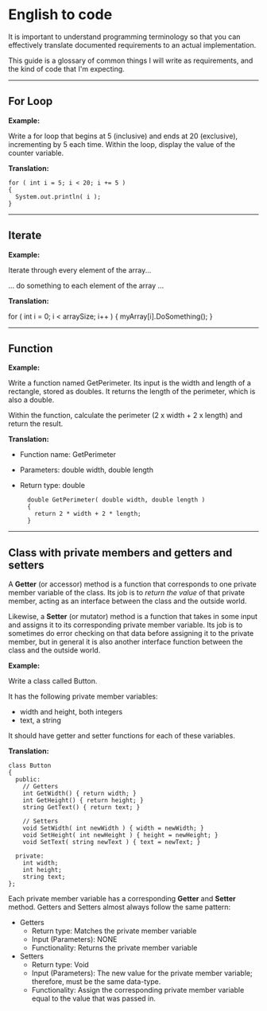 # English to code

It is important to understand programming terminology so that you can effectively translate documented requirements to an actual implementation.

This guide is a glossary of common things I will write as requirements,
and the kind of code that I'm expecting.

---

## For Loop

**Example:**

Write a for loop that begins at 5 (inclusive) and ends at 20 (exclusive), incrementing by 5 each time.
Within the loop, display the value of the counter variable.

**Translation:**

    for ( int i = 5; i < 20; i += 5 )
    {
      System.out.println( i );
    }

---

## Iterate

**Example:**

Iterate through every element of the array...

... do something to each element of the array ...

**Translation:**

for ( int i = 0; i < arraySize; i++ )
{
    myArray[i].DoSomething();
}

---

## Function

**Example:**

Write a function named GetPerimeter. Its input is the width and length of a rectangle, stored as doubles.
It returns the length of the perimeter, which is also a double.

Within the function, calculate the perimeter (2 x width + 2 x length) and return the result.

**Translation:**

* Function name: GetPerimeter
* Parameters: double width, double length
* Return type: double


        double GetPerimeter( double width, double length )
        {
          return 2 * width + 2 * length;
        }

---

## Class with private members and getters and setters

A **Getter** (or accessor) method is a function that corresponds to one private member variable of the class.
Its job is to *return the value* of that private member, acting as an interface between the class and the outside world.

Likewise, a **Setter** (or mutator) method is a function that takes in some input and assigns it to its corresponding
private member variable. Its job is to sometimes do error checking on that data before assigning it to the private member,
but in general it is also another interface function between the class and the outside world.

**Example:**

Write a class called Button.

It has the following private member variables:

* width and height, both integers
* text, a string

It should have getter and setter functions for each of these variables.

**Translation:**

    class Button
    {
      public:
        // Getters
        int GetWidth() { return width; }
        int GetHeight() { return height; }
        string GetText() { return text; }

        // Setters
        void SetWidth( int newWidth ) { width = newWidth; }
        void SetHeight( int newHeight ) { height = newHeight; }
        void SetText( string newText ) { text = newText; }

      private:
        int width;
        int height;
        string text;
    };

Each private member variable has a corresponding **Getter** and **Setter** method. 
Getters and Setters almost always follow the same pattern:

* Getters
  * Return type: Matches the private member variable
  * Input (Parameters): NONE
  * Functionality: Returns the private member variable
* Setters
  * Return type: Void
  * Input (Parameters): The new value for the private member variable; therefore, must be the same data-type.
  * Functionality: Assign the corresponding private member variable equal to the value that was passed in.

